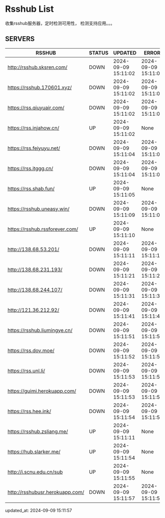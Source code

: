 # Rsshub List

收集rsshub服务器，定时检测可用性， 检测支持应用。。。


## SERVERS

|  RSSHUB   | STATUS  | UPDATED  | ERROR  | TWITTER |  
|  ----  | ----  | ----  | ----  | ---- |  
| http://rsshub.sksren.com/ | DOWN | 2024-09-09 15:11:02 | 2024-09-09 15:11:02 |  
| https://rsshub.170601.xyz/ | DOWN | 2024-09-09 15:11:02 | 2024-09-09 15:11:02 |  
| https://rss.qiuyuair.com/ | DOWN | 2024-09-09 15:11:02 | 2024-09-09 15:11:02 |  
| https://rss.injahow.cn/ | UP | 2024-09-09 15:11:02 | None ||  
| https://rss.feiyuyu.net/ | DOWN | 2024-09-09 15:11:04 | 2024-09-09 15:11:04 |  
| https://rss.itggg.cn/ | DOWN | 2024-09-09 15:11:04 | 2024-09-09 15:11:04 |  
| https://rss.shab.fun/ | UP | 2024-09-09 15:11:05 | None ||  
| https://rsshub.uneasy.win/ | DOWN | 2024-09-09 15:11:09 | 2024-09-09 15:11:09 |  
| https://rsshub.rssforever.com/ | UP | 2024-09-09 15:11:10 | None ||  
| http://138.68.53.201/ | DOWN | 2024-09-09 15:11:11 | 2024-09-09 15:11:11 |  
| http://138.68.231.193/ | DOWN | 2024-09-09 15:11:21 | 2024-09-09 15:11:21 |  
| http://138.68.244.107/ | DOWN | 2024-09-09 15:11:31 | 2024-09-09 15:11:31 |  
| http://121.36.212.92/ | DOWN | 2024-09-09 15:11:41 | 2024-09-09 15:11:41 |  
| https://rsshub.liumingye.cn/ | DOWN | 2024-09-09 15:11:51 | 2024-09-09 15:11:51 |  
| https://rss.dov.moe/ | DOWN | 2024-09-09 15:11:52 | 2024-09-09 15:11:52 |  
| https://rss.unl.li/ | DOWN | 2024-09-09 15:11:53 | 2024-09-09 15:11:53 |  
| https://guimi.herokuapp.com/ | DOWN | 2024-09-09 15:11:53 | 2024-09-09 15:11:53 |  
| https://rss.hee.ink/ | DOWN | 2024-09-09 15:11:54 | 2024-09-09 15:11:54 |  
| https://rsshub.zsliang.me/ | UP | 2024-09-09 15:11:11 | None |OK|  
| https://hub.slarker.me/ | UP | 2024-09-09 15:11:54 | None ||  
| http://i.scnu.edu.cn/sub | UP | 2024-09-09 15:11:55 | None ||  
| http://rsshubusr.herokuapp.com/ | DOWN | 2024-09-09 15:11:57 | 2024-09-09 15:11:57 |  
  

updated_at: 2024-09-09 15:11:57  
